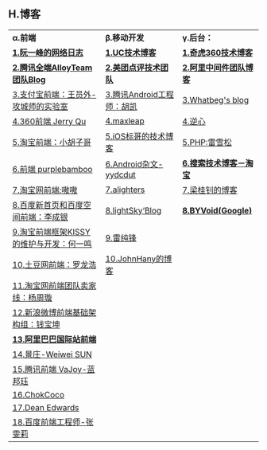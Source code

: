 <h2>H.博客</h2>

<table>
  <tr>
    <td><strong>&alpha;.前端</strong></td>
    <td><strong>&beta;.移动开发</strong></td>
    <td><strong>&gamma;.后台：</strong></td>
  </tr>
  <tr>
    <td><a href="http://www.ruanyifeng.com/blog/" ><strong>1.阮一峰的网络日志</strong></a></td>
    <td><a href="http://tech.uc.cn/" ><strong>1.UC技术博客</strong></a></td>
    <td><a href="http://blogs.360.cn/" ><strong>1.奇虎360技术博客</strong></a></td>
  </tr>
  <tr>
    <td><a href="http://www.alloyteam.com/author/tat-sheran/" ><strong>2.腾讯全端AlloyTeam团队Blog</strong></a></td>
    <td><a href="http://tech.meituan.com/" ><strong>2.美团点评技术团队</strong></a></td>
    <td><a href="http://jm.taobao.org/" ><strong>2.阿里中间件团队博客</strong></a></td>
  </tr>
  <tr>
    <td><a href="http://lab.yuanwai.wang/" >3.支付宝前端：王员外-攻城师的实验室</a></td>
    <td><a href="http://hukai.me/" >3.腾讯Android工程师：胡凯</a></td>
    <td><a href="http://whatbeg.com/" target="_blank">3.Whatbeg's blog</a></td>
  </tr>
  <tr>
    <td><a href="https://imququ.com/" >4.360前端 Jerry Qu</a></td>
    <td><a href="https://blog.maxleap.cn/?lang=zh" >4.maxleap</a></td>
    <td><a href="http://www.cnblogs.com/kissdodog/" >4.逆心</a></td>
  </tr>
  <tr>
    <td><a href="http://www.barretlee.com/entry/" >5.淘宝前端：小胡子哥</a></td>
    <td><a href="http://www.henishuo.com/" >5.iOS标哥的技术博客</a></td>
    <td><a href="http://www.leixuesong.cn/" >5.PHP:雷雪松</a></td>
  </tr>
  <tr>
    <td><a href="http://purplebamboo.github.io/" >6.前端 purplebamboo</a></td>
    <td><a href="http://yydcdut.com/" >6.Android杂文-yydcdut</a></td>
    <td><a href="http://www.searchtb.com/" ><Strong>6.搜索技术博客－淘宝</Strong></a></td>
  </tr>
  <tr>
    <td><a href="http://www.aoao.org.cn/" >7.淘宝网前端:嗷嗷</a></td>
    <td><a href="http://alighters.com/" >7.alighters</a></td>
    <td><a href="http://blog.720ui.com/" >7.梁桂钊的博客</a></td>
  </tr>
  <tr>
    <td><a href="http://www.welefen.com/" >8.百度新首页和百度空间前端：李成银</a></td>
    <td><a href="http://www.lightskystreet.com/" >8.lightSky&lsquo;Blog</a></td>
    <td><a href="https://www.byvoid.com/" ><strong>8.BYVoid(Google)</strong></a></td>
  </tr>
  <tr>
    <td><a href="http://docs.kissyui.com/" >9.淘宝前端框架KISSY的维护与开发：何一鸣</a></td>
    <td><a href="http://www.leichunfeng.com/" >9.雷纯锋</a></td>
  </tr>
  <tr>
    <td><a href="http://luolonghao.iteye.com/" >10.土豆网前端：罗龙浩</a></td>
    <td><a href="http://johnhany.net/" >10.JohnHany的博客</a></td>
  </tr>
  <tr>
    <td><a href="https://github.com/fool2fish/blog/issues?q=is%3Aopen" >11.淘宝网前端团队卖家线：杨周璇</a></td>
  </tr>
  <tr>
    <td><a href="http://w3help.org/zh-cn/kb/" >12.新浪微博前端基础架构组：钱宝坤</a></td>
  </tr>
  <tr>
    <td><a href="http://www.cnblogs.com/dolphinX/" ><strong>13.阿里巴巴国际站前端</strong></a></td>
  </tr>
  <tr>
    <td><a href="http://wwsun.github.io/" >14.景庄-Weiwei SUN</a></td>
  </tr>
  <tr>
    <td><a href="http://www.cnblogs.com/vajoy/" >15.腾讯前端 VaJoy-蓝邦珏</a></td>
  </tr>
  <tr>
    <td><a href="http://chokcoco.github.io/magicCss/html/index.html" >16.ChokCoco</a></td>
  </tr>
  <tr>
    <td><a href="http://dean.edwards.name/weblog/2005/10/add-event/" >17.Dean Edwards</a></td>
  </tr>
  <tr>
    <td><a href="http://zhangwenli.com/cv/cn.html#userconsent#" >18.百度前端工程师-张雯莉</a></td>
  </tr>
</table>
